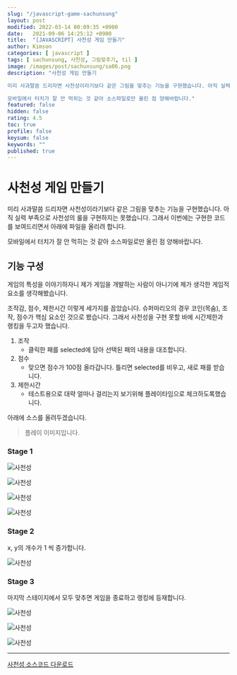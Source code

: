 ```yaml
---
slug: "/javascript-game-sachunsung"
layout: post
modified: 2022-03-14 00:09:35 +0900
date:   2021-09-06 14:25:12 +0900
title:  "[JAVASCRIPT] 사천성 게임 만들기"
author: Kimson
categories: [ javascript ]
tags: [ sachunsung, 사천성, 그림맞추기, til ]
image: /images/post/sachunsung/sa06.png
description: "사천성 게임 만들기

미리 사과말씀 드리자면 사천성이라기보다 같은 그림을 맞추는 기능을 구현했습니다. 아직 실력 부족으로 사천성의 룰을 구현하지는 못했습니다. 그래서 이번에는 구현한 코드를 보여드리면서 아래에 파일을 올리려 합니다.

모바일에서 터치가 잘 안 먹히는 것 같아 소스파일로만 올린 점 양해바랍니다."
featured: false
hidden: false
rating: 4.5
toc: true
profile: false
keysum: false
keywords: ""
published: true
---
```


# 사천성 게임 만들기

미리 사과말씀 드리자면 사천성이라기보다 같은 그림을 맞추는 기능을 구현했습니다. 아직 실력 부족으로 사천성의 룰을 구현하지는 못했습니다. 그래서 이번에는 구현한 코드를 보여드리면서 아래에 파일을 올리려 합니다.

모바일에서 터치가 잘 안 먹히는 것 같아 소스파일로만 올린 점 양해바랍니다.

## 기능 구성

게임의 특성을 이야기하자니 제가 게임을 개발하는 사람이 아니기에 제가 생각한 게임적 요소를 생각해봤습니다.

조작감, 점수, 제한시간 이렇게 세가지를 꼽았습니다. 슈퍼마리오의 경우 코인(목숨), 조작, 점수가 핵심 요소인 것으로 봤습니다. 그래서 사천성을 구현 못할 바에 시간제한과 랭킹을 두고자 했습니다.

1. 조작
    - 클릭한 패를 selected에 담아 선택된 패의 내용을 대조합니다.
2. 점수
    - 맞으면 점수가 100점 올라갑니다. 틀리면 selected를 비우고, 새로 패를 받습니다.
3. 제한시간
    - 테스트용으로 대략 얼마나 걸리는지 보기위해 플레이타임으로 체크하도록했습니다.

아래에 소스를 올려두겠습니다.

> 플레이 이미지입니다.

### Stage 1

![사천성](/images/post/sachunsung/sa01.png)

![사천성](/images/post/sachunsung/sa02.png)

![사천성](/images/post/sachunsung/sa03.png)

![사천성](/images/post/sachunsung/sa04.png)

### Stage 2

x, y의 개수가 1 씩 증가합니다.

![사천성](/images/post/sachunsung/sa05.png)

### Stage 3

마지막 스테이지에서 모두 맞추면 게임을 종료하고 랭킹에 등재합니다.

![사천성](/images/post/sachunsung/sa06.png)

![사천성](/images/post/sachunsung/sa07.png)

![사천성](/images/post/sachunsung/sa08.png)

-----

<a href="/download/sachunsung.zip" download>사천성 소스코드 다운로드</a>